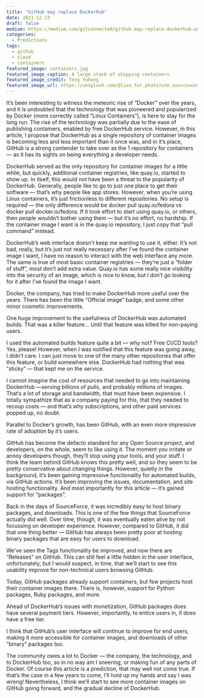 ```yaml
---
title: "GitHub may replace DockerHub"
date: 2021-12-23
draft: false
medium: https://medium.com/gitconnected/github-may-replace-dockerhub-a5da5e547f01
categories:
  - Predictions 
tags:
  - github
  - cloud
  - containers
featured_image: containers.jpg
featured_image_caption: A large stack of shipping containers.
featured_image_credit: Teng Yuhong
featured_image_url: https://unsplash.com/@live_for_photo?utm_source=unsplash&utm_medium=referral&utm_content=creditCopyText
---
```


It’s been interesting to witness the meteoric rise of “Docker” over the years, and it is undoubted that the technology that was pioneered and popularized by Docker (more correctly called “Linux Containers”), is here to stay for the long run. The rise of the technology was partially due to the ease of publishing containers, enabled by free DockerHub service. However, in this article, I propose that DockerHub as a single repository of container images is becoming less and less important than it once was, and in it’s place, GitHub is a strong contender to take over as the 1 repository for containers — as it has its sights on being everything a developer needs.

DockerHub served as the only repository for container images for a little while, but quickly, additional container registries, like quay.io, started to show up. In itself, this would not have been a threat to the popularity of DockerHub. Generally, people like to go to just one place to get their software — that’s why people like app stores. However, when you’re using Linux containers, it’s just frictionless to different repositories. No setup is required — the only difference would be docker pull quay.io/fedora vs docker pull docker.io/fedora. If it took effort to start using quay.io, or others, then people wouldn’t bother using them — but it’s no effort, no hardship. If the container image I want is in the quay.io repository, I just copy that “pull command” instead.

DockerHub’s web interface doesn’t keep me wanting to use it, either. It’s not bad, really, but it’s just not really necessary after I’ve found the container image I want, I have no reason to interact with the web interface any more. The same is true of most basic container registries — they’re just a “folder of stuff”, most don’t add extra value. Quay.io has some really nice visibility into the security of an image, which is nice to know, but I don’t go looking for it after I’ve found the image I want.

Docker, the company, has tried to make DockerHub more useful over the years. There has been the little “Official image” badge, and some other minor cosmetic improvements.

One huge improvement to the usefulness of DockerHub was automated builds. That was a killer feature… Until that feature was killed for non-paying users.

I used the automated builds feature quite a bit — why not? Free CI/CD tools? Yes, please! However, when I was notified that this feature was going away, I didn’t care. I can just move to one of the many other repositories that offer this feature, or build somewhere else. DockerHub had nothing that was “sticky” — that kept me on the service.

I cannot imagine the cost of resources that needed to go into maintaining DockerHub —serving billions of pulls, and probably millions of images. That’s a lot of storage and bandwidth, that must have been expensive. I totally sympathize that as a company paying for this, that they needed to recoup costs — and that’s why subscriptions, and other paid services popped up, no doubt.

Parallel to Docker’s growth, has been GitHub, with an even more impressive rate of adoption by it’s users.

GitHub has become the defacto standard for any Open Source project, and developers, on the whole, seem to like using it. The moment you irritate or annoy developers though, they’ll stop using your tools, and your stuff. I think the team behind GitHub knows this pretty well, and so they seem to be pretty conservative about changing things. However, quietly in the background, it’s been gaining impressive functionality for automated builds, via GitHub actions. It’s been improving the issues, documentation, and site hosting functionality. And most importantly for this article — it’s gained support for “packages”.

Back in the days of SourceForce, it was incredibly easy to host binary packages, and downloads. This is one of the few things that SourceForce actually did well. Over time, though, it was eventually eaten alive by not focussing on developer experience. However, compared to GitHub, it did that one thing better — GitHub has always been pretty poor at hosting binary packages that are easy for users to download.

We’ve seen the Tags functionality be improved, and now there are “Releases” on GitHub. This can still feel a little hidden in the user interface, unfortunately, but I would suspect, in time, that we’ll start to see this usability improve for non-technical users browsing GitHub.

Today, GitHub packages already support containers, but few projects host their container images there. There is, however, support for Python packages, Ruby packages, and more.

Ahead of DockerHub’s issues with monetization, GitHub packages does have several payment tiers. However, importantly, to entice users in, it does have a free tier.

I think that GitHub’s user interface will continue to improve for end users, making it more accessible for container images, and downloads of other “binary” packages too.

The community owes a lot to Docker — the company, the technology, and to DockerHub too, so in no way am I sneering, or making fun of any parts of Docker. Of course this article is a prediction, that may well not come true. If that’s the case in a few years to come, I’ll hold up my hands and say I was wrong! Nevertheless, I think we’ll start to see more container images on GitHub going forward, and the gradual decline of DockerHub.
